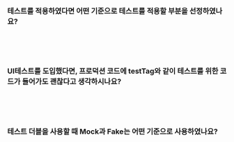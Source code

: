 ### 테스트를 적용하였다면 어떤 기준으로 테스트를 적용할 부분을 선정하였나요?

<br><br><br>

### UI테스트를 도입했다면, 프로덕션 코드에 testTag와 같이 테스트를 위한 코드가 들어가도 괜찮다고 생각하시나요?

<br><br><br>

### 테스트 더블을 사용할 때 Mock과 Fake는 어떤 기준으로 사용하였나요?
